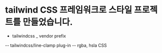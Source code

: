 # tailwind CSS 프레임워크로 스타일 프로젝트를 만들었습니다.

- tailwindcss _ vendor prefix

-- tailwindcss/line-clamp plug-in
-- rgba, hsla CSS 

